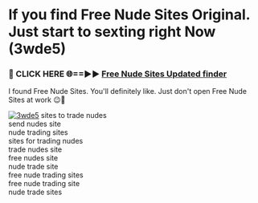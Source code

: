 # If you find Free Nude Sites Original. Just start to sexting right Now (3wde5)

<h3>🔴 CLICK HERE 🌐==►► <a href="https://tinyurl.com/mtbk5fxa" rel="nofollow">Free Nude Sites Updated finder</a></h3>

I found Free Nude Sites. You'll definitely like. Just don't open Free Nude Sites at work 😉💬

[![3wde5](https://i.imgur.com/Q8WKrnY.jpeg)](https://tinyurl.com/mtbk5fxa)
sites to trade nudes<br>
send nudes site<br>
nude trading sites<br>
sites for trading nudes<br>
trade nudes site<br>
free nudes site<br>
nude trade site<br>
free nude trading sites<br>
free nude trading site<br>
nude trade sites